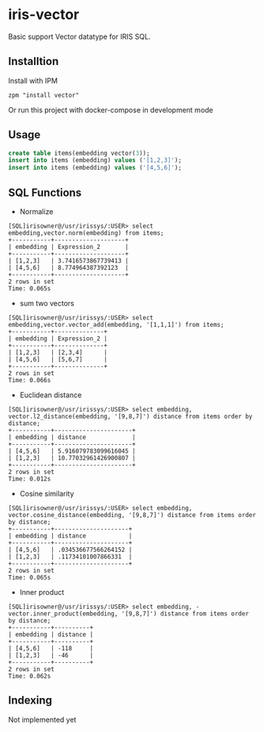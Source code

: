 iris-vector
==

Basic support Vector datatype for IRIS SQL.

Installtion
- 

Install with IPM

```objectscript
zpm "install vector"
```

Or run this project with docker-compose in development mode

Usage
-

```SQL
create table items(embedding vector(3));
insert into items (embedding) values ('[1,2,3]');
insert into items (embedding) values ('[4,5,6]');
```

SQL Functions
-

* Normalize

```
[SQL]irisowner@/usr/irissys/:USER> select embedding,vector.norm(embedding) from items;
+-----------+--------------------+
| embedding | Expression_2       |
+-----------+--------------------+
| [1,2,3]   | 3.7416573867739413 |
| [4,5,6]   | 8.774964387392123  |
+-----------+--------------------+
2 rows in set
Time: 0.065s
```

* sum two vectors

```
[SQL]irisowner@/usr/irissys/:USER> select embedding,vector.vector_add(embedding, '[1,1,1]') from items;
+-----------+--------------+
| embedding | Expression_2 |
+-----------+--------------+
| [1,2,3]   | [2,3,4]      |
| [4,5,6]   | [5,6,7]      |
+-----------+--------------+
2 rows in set
Time: 0.066s
```

* Euclidean distance

```
[SQL]irisowner@/usr/irissys/:USER> select embedding, vector.l2_distance(embedding, '[9,8,7]') distance from items order by distance;
+-----------+----------------------+
| embedding | distance             |
+-----------+----------------------+
| [4,5,6]   | 5.916079783099616045 |
| [1,2,3]   | 10.77032961426900807 |
+-----------+----------------------+
2 rows in set
Time: 0.012s
```

* Cosine similarity

```
[SQL]irisowner@/usr/irissys/:USER> select embedding, vector.cosine_distance(embedding, '[9,8,7]') distance from items order by distance;
+-----------+---------------------+
| embedding | distance            |
+-----------+---------------------+
| [4,5,6]   | .034536677566264152 |
| [1,2,3]   | .11734101007866331  |
+-----------+---------------------+
2 rows in set
Time: 0.065s
```

* Inner product

```
[SQL]irisowner@/usr/irissys/:USER> select embedding, -vector.inner_product(embedding, '[9,8,7]') distance from items order by distance;
+-----------+----------+
| embedding | distance |
+-----------+----------+
| [4,5,6]   | -118     |
| [1,2,3]   | -46      |
+-----------+----------+
2 rows in set
Time: 0.062s
```

Indexing
-

Not implemented yet
